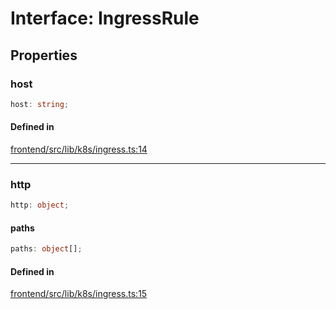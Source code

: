 # Interface: IngressRule

## Properties

### host

```ts
host: string;
```

#### Defined in

[frontend/src/lib/k8s/ingress.ts:14](https://github.com/headlamp-k8s/headlamp/blob/2481a1c9f2b4a69a9320466e7a455215b14b97b0/frontend/src/lib/k8s/ingress.ts#L14)

***

### http

```ts
http: object;
```

#### paths

```ts
paths: object[];
```

#### Defined in

[frontend/src/lib/k8s/ingress.ts:15](https://github.com/headlamp-k8s/headlamp/blob/2481a1c9f2b4a69a9320466e7a455215b14b97b0/frontend/src/lib/k8s/ingress.ts#L15)

